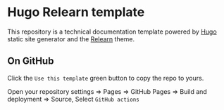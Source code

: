 # Hugo Relearn template

This repository is a technical documentation template powered by [Hugo](https://gohugo.io/) static site generator and the [Relearn](https://mcshelby.github.io/hugo-theme-relearn/) theme.

## On GitHub

Click the `Use this template` green button to copy the repo to yours.

Open your repository settings => Pages => GitHub Pages => Build and deployment => Source, Select `GitHub actions`